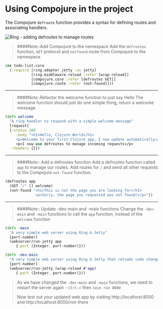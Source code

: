 # Using Compojure in the project
The Compojure `defroute` function provides a syntax for defining routes and associating handlers.

![Ring - adding defroutes to manage routes](../images/clojure-ring-adaptor-middleware-route--handler-wrap-reload.png)


> ####Note::Add Compojure to the namespace
> Add the `defroutes` function, `GET` protocol and `notfound` route from Compojure to the namespace
>
```clojure
(ns todo-list.core
  (:require [ring.adapter.jetty :as jetty]
            [ring.middleware.reload :refer [wrap-reload]]
            [compojure.core :refer [defroutes GET]]
            [compojure.route :refer [not-found]]))
```

---

> ####Note::Refactor the welcome function to just say Hello
> The welcome function should just do one simple thing, return a welcome message.
>
```clojure
(defn welcome
  "A ring handler to respond with a simple welcome message"
  [request]
  {:status 200
     :body "<h1>Hello, Clojure World</h1>
     <p>Welcome to your first Clojure app, I now update automatically</p>"
     <p>I now use defroutes to manage incoming requests</p>
   :headers {}})
```

---

> ####Note:: Add a defroutes function
> Add a defroutes function called `app` to manage our routes.  Add routes for `/` and send all other requests to the Compojure `not-found` function.
>
```clojure
(defroutes app
  (GET "/" [] welcome)
  (not-found "<h1>This is not the page you are looking for</h1>
              <p>Sorry, the page you requested was not found!</p>"))
```

---

> ####Note:: Update -dev-main and -main functions
> Change the `-dev-main` and `-main` functions to call the `app` function, instead of the `welcome` function
>
```clojure
(defn -main
  "A very simple web server using Ring & Jetty"
  [port-number]
  (webserver/run-jetty app
     {:port (Integer. port-number)}))
```
```clojure
(defn -dev-main
  "A very simple web server using Ring & Jetty that reloads code changes via the development profile of Leiningen"
  [port-number]
  (webserver/run-jetty (wrap-reload #'app)
     {:port (Integer. port-number)}))
```
>
> As we have changed the `-dev-main` and `-main` functions, we need to restart the server again - `Ctrl-c` then `lein run 8000`
>
>  Now test out your updated web app by visiting http://localhost:8000 and http://localhost:8000/not-there
